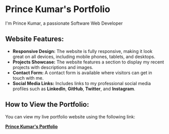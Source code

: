 # Prince Kumar's Portfolio
  I'm Prince Kumar, a passionate Software Web Developer


## Website Features:
- **Responsive Design:** The website is fully responsive, making it look great on all devices, including mobile phones, tablets, and desktops.
- **Projects Showcase:** The website features a section to display my recent projects with descriptions and images.
- **Contact Form:** A contact form is available where visitors can get in touch with me.
- **Social Media Links:** Includes links to my professional social media profiles such as **LinkedIn**, **GitHub**, **Twitter**, and **Instagram**.

## How to View the Portfolio:
You can view my live portfolio website using the following link:

[**Prince Kumar's Portfolio**](https://prince-2028.github.io/My-websites/)
